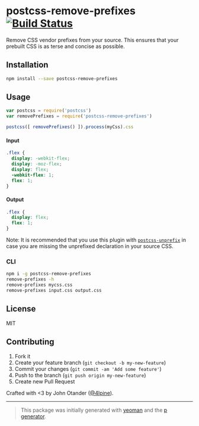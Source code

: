 # postcss-remove-prefixes [![Build Status](https://secure.travis-ci.org/johnotander/postcss-remove-prefixes.png?branch=master)](https://travis-ci.org/johnotander/postcss-remove-prefixes)

Remove CSS vendor prefixes from your source. This ensures that your prebuilt CSS is as terse and concise as possible.

## Installation

```bash
npm install --save postcss-remove-prefixes
```

## Usage

```javascript
var postcss = require('postcss')
var removePrefixes = require('postcss-remove-prefixes')

postcss([ removePrefixes() ]).process(myCss).css
```

#### Input

```css
.flex {
  display: -webkit-flex;
  display: -moz-flex;
  display: flex;
  -webkit-flex: 1;
  flex: 1;
}
```

#### Output

```css
.flex {
  display: flex;
  flex: 1;
}
```

Note: It is recommended that you use this plugin with [`postcss-unprefix`](https://github.com/yisibl/postcss-unprefix) in case you are missing the unprefixed declaration in your source CSS.

### CLI

```sh
npm i -g postcss-remove-prefixes
remove-prefixes -h
remove-prefixes mycss.css
remove-prefixes input.css output.css
```

## License

MIT

## Contributing

1. Fork it
2. Create your feature branch (`git checkout -b my-new-feature`)
3. Commit your changes (`git commit -am 'Add some feature'`)
4. Push to the branch (`git push origin my-new-feature`)
5. Create new Pull Request

Crafted with <3 by John Otander ([@4lpine](https://twitter.com/4lpine)).

***

> This package was initially generated with [yeoman](http://yeoman.io) and the [p generator](https://github.com/johnotander/generator-p.git).
